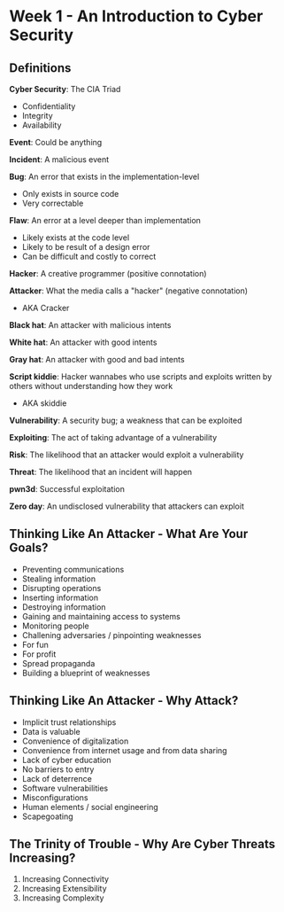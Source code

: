 # Week 1 - An Introduction to Cyber Security

## Definitions
__Cyber Security__: The CIA Triad
- Confidentiality
- Integrity
- Availability

__Event__: Could be anything

__Incident__: A malicious event

__Bug__: An error that exists in the implementation-level
- Only exists in source code
- Very correctable

__Flaw__: An error at a level deeper than implementation
- Likely exists at the code level
- Likely to be result of a design error
- Can be difficult and costly to correct

__Hacker__: A creative programmer (positive connotation)

__Attacker__: What the media calls a "hacker" (negative connotation)
- AKA Cracker

__Black hat__: An attacker with malicious intents

__White hat__: An attacker with good intents

__Gray hat__: An attacker with good and bad intents

__Script kiddie__: Hacker wannabes who use scripts and exploits written by others without understanding how they work
- AKA skiddie

__Vulnerability__: A security bug; a weakness that can be exploited

__Exploiting__: The act of taking advantage of a vulnerability

__Risk__: The likelihood that an attacker would exploit a vulnerability

__Threat__: The likelihood that an incident will happen

__pwn3d__: Successful exploitation

__Zero day__: An undisclosed vulnerability that attackers can exploit


## Thinking Like An Attacker - What Are Your Goals?
- Preventing communications
- Stealing information
- Disrupting operations
- Inserting information
- Destroying information
- Gaining and maintaining access to systems
- Monitoring people
- Challening adversaries / pinpointing weaknesses
- For fun
- For profit
- Spread propaganda
- Building a blueprint of weaknesses


## Thinking Like An Attacker - Why Attack? 
- Implicit trust relationships
- Data is valuable
- Convenience of digitalization
- Convenience from internet usage and from data sharing
- Lack of cyber education
- No barriers to entry
- Lack of deterrence
- Software vulnerabilities
- Misconfigurations
- Human elements / social engineering
- Scapegoating


## The Trinity of Trouble - Why Are Cyber Threats Increasing?
1. Increasing Connectivity
2. Increasing Extensibility
3. Increasing Complexity
